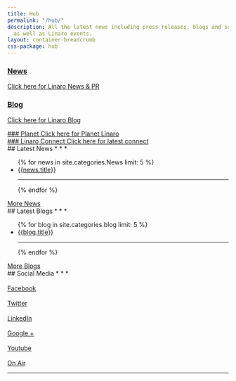 ```yaml
---
title: Hub
permalink: "/hub/"
description: All the latest news including press releases, blogs and social media
  as well as Linaro events.
layout: container-breadcrumb
css-package: hub
---
```


<div class="row hub-row">

<div class="col-sm-3 hub-block">

<a href="/blog/">
<div class="hub-block-inner light hub-green" markdown="1">

### News
Click here for Linaro News & PR

</div>
</a>

</div>

<div class="col-sm-3 hub-block">
<a href="/blog/">
<div class="hub-block-inner light hub-blue" markdown="1">

### Blog
Click here for Linaro Blog

</div>
</a>

</div>
<div class="col-sm-3 hub-block">
<a href="/planet/">
<div class="hub-block-inner light hub-pink" markdown="1">
### Planet
Click here for Planet Linaro
</div>
</a>

</div>
<div class="col-sm-3 hub-block">

<a href="http://connect.linaro.org">
<div class="hub-block-inner light hub-grey" markdown="1">
### Linaro Connect
Click here for latest connect
</div>
</a>


</div>

</div>

<div class="row hub-row">
<div class="col-sm-4" markdown="1">
## Latest News
* * *
<ul class="nav nav-stacked">
{% for news in site.categories.News limit: 5 %}
<a href="{{news.url}}">
    <li>{{news.title}}</li>
</a>
<hr>
{% endfor %}
</ul>
<a href="/news/" class="btn btn-primary pull-right">More News</a>
</div>
<div class="col-sm-4" markdown="1">
## Latest Blogs
* * *
<ul class="nav nav-stacked">
{% for blog in site.categories.blog limit: 5 %}
<a href="{{blog.url}}">
    <li>{{blog.title}}</li>
</a>
<hr>
{% endfor %}
</ul>
<a href="/blog/" class="btn btn-primary pull-right">More Blogs</a>
</div>
<div class="col-sm-4" markdown="1">
## Social Media
* * *
<div class="row no-padding">

<div class="col-xs-4 hub-social-media-icon text-center">
<a href="https://wwww.facebook.com/{{site.data.company.facebook_username}}">
    <i class="icon-facebook"></i><br>
    Facebook
</a>
</div>
<div class="col-xs-4 hub-social-media-icon text-center">
<a href="https://www.twitter.com/{{site.data.company.twitter_username}}">
    <i class="icon-twitter"></i><br>
    Twitter
</a>
</div>
<div class="col-xs-4 hub-social-media-icon text-center">
<a href="https://www.linkedin.com/company/{{site.data.company.linkedin_username}}">
    <i class="icon-linkedin"></i><br>
    LinkedIn
</a>
</div>
<div class="col-xs-4 hub-social-media-icon text-center">
<a href="https://plus.google.com/{{site.data.company.google_plus_username}}">
    <i class="icon-gplus"></i><br>
    Google +
</a>
</div>
<div class="col-xs-4 hub-social-media-icon text-center">
<a href="https://www.youtube.com/user/{{site.data.company.youtube_username}}?sub_confirmation=1">
    <i class="icon-youtube"></i><br>
    Youtube
</a>
</div>
<div class="col-xs-4 hub-social-media-icon text-center">
<a href="https://www.youtube.com/user/linaroOnAir?sub_confirmation=1">
    <i class="icon-youtube-play"></i><br>
    On Air
</a>
</div>
</div>
<hr>
</div>

</div>